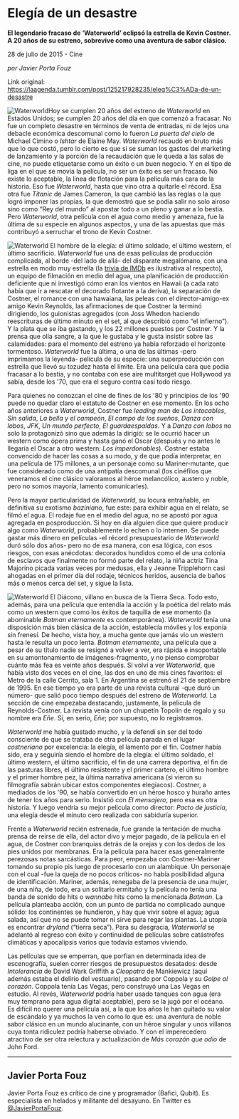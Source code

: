 # Elegía de un desastre

**El legendario fracaso de ‘Waterworld’ eclipsó la estrella de Kevin Costner. A 20 años de su estreno, sobrevive como una aventura de sabor clásico.**

28 de julio de 2015 - Cine

_por Javier Porta Fouz_

Link original: https://laagenda.tumblr.com/post/125217928235/eleg%C3%ADa-de-un-desastre

![Waterworld](https://64.media.tumblr.com/353b17626973d0641ebc4cef45a68e66/tumblr_inline_pjztxzqCNK1t6q87u_500.jpg)Hoy se cumplen 20 años del estreno de *Waterworld* en Estados Unidos; se cumplen 20 años del día en que comenzó a fracasar. No fue un completo desastre en términos de venta de entradas, ni de lejos una debacle económica descomunal como lo fueron *La puerta del cielo* de Michael Cimino o *Ishtar* de Elaine May. *Waterworld* recaudó en bruto más que lo que costó, pero lo cierto es que si se suman los gastos del marketing de lanzamiento y la porción de la recaudación que le queda a las salas de cine, no puede etiquetarse como un éxito o un buen negocio. Y en el tipo de liga en el que se movía la película, no ser un éxito es ser un fracaso. No existe lo aceptable, la línea de flotación para la película más cara de la historia. Eso fue *Waterworld*, hasta que vino otra a quitarle el récord. Esa otra fue *Titanic* de James Cameron, la que cambió las las reglas o la que logró imponer las propias, la que demostró que se podía salir no solo airoso sino como “Rey del mundo” al apostar todo a un pleno y ganar a lo bestia. Pero *Waterworld*, otra película con el agua como medio y amenaza, fue la última de su especie en algunos aspectos, y una de las apuestas que más contribuyó a serruchar el trono de Kevin Costner.

![Waterworld](https://64.media.tumblr.com/353b17626973d0641ebc4cef45a68e66/tumblr_inline_pjztxzqCNK1t6q87u_500.jpg) El hombre de la elegía: el último soldado, el último western, el último sacrificio. *Waterworld* fue una de esas películas de producción complicada, al borde -del lado de allá- del disparate megalómano, con una estrella en modo muy estrella (la [trivia de IMDb](http://www.imdb.com/title/tt0114898/trivia?ref_=tt_ql_2) es ilustrativa al respecto), un equipo de filmación en medio del agua, una planificación de producción deficiente que ni investigó cómo eran los vientos en Hawaii (a cada rato había que ir a rescatar el decorado flotante a la deriva), la separación de Costner, el romance con una hawaiana, las peleas con el director-amigo-ex amigo Kevin Reynolds, las afirmaciones de que Costner la terminó dirigiendo, los guionistas agregados (con Joss Whedon haciendo reescrituras de último minuto en el set, al que describió como “el infierno”). Y la plata que se iba gastando, y los 22 millones puestos por Costner. Y la prensa que olía sangre, a la que le gustaba y le gusta insistir sobre las calamidades: para el momento del estreno ya había reforzado el horizonte tormentoso. *Waterworld* fue la última, o una de las últimas -pero imprimamos la leyenda- película de su especie: una superproducción con estrella que llevó su tozudez hasta el límite. Era una película cara que podía fracasar a lo bestia, y no contaba con ese aire multitarget que Hollywood ya sabía, desde los '70, que era el seguro contra casi todo riesgo.

Para quienes no conozcan el cine de fines de los '80 y principios de los '90 puede no quedar claro el estatuto de Costner en ese momento. En los ocho años anteriores a *Waterworld*, Costner fue *leading man* de *Los intocables*, *Sin salida*, *La bella y el campeón*, *El campo de los sueños*, *Danza con lobos*, *JFK*, *Un mundo perfecto*, *El guardaespaldas*. Y a *Danza con lobos* no solo la protagonizó sino que además la dirigió: se le ocurrió hacer un western como ópera prima y hasta ganó el Oscar (después y no antes le llegaría el Oscar a otro western: *Los imperdonables*). Costner estaba convencido de hacer las cosas a su modo, y de que podía interpretar, en una película de 175 millones, a un personaje como su Mariner-mutante, que fue considerado como de una antipatía descomunal (los cinéfilos que veneramos el cine clásico valoramos al héroe melancólico, austero y noble, pero no somos mayoría, lamento comunicarles).

Pero la mayor particularidad de *Waterworld*, su locura entrañable, en definitiva su exotismo *baziniano*, fue este: para exhibir agua en el relato, se filmó el agua. El rodaje fue en el medio del agua, no se apostó por agua agregada en posproducción. Si hoy en día alguien dice que quiere producir algo como *Waterworld*, probablemente lo echen o lo internen. Se puede gastar más dinero en películas -el récord presupuestario de *Waterworld* duró sólo dos años- pero no de esa manera, con esa lógica, con esos riesgos, con esas anécdotas: decorados hundidos como el de una colonia de esclavos que finalmente no formó parte del relato, la niña actriz Tina Majorino picada varias veces por medusas, ella y Jeanne Tripplehorn casi ahogadas en el primer día del rodaje, técnicos heridos, ausencia de baños más o menos cerca del set, y sigue la lista.

![Waterworld](https://64.media.tumblr.com/f59f595910145e696fd0306be953fa4a/tumblr_inline_pjztxzeF1O1t6q87u_500.jpg) El Diácono, villano en busca de la Tierra Seca. Todo esto, además, para una película que entendía la acción y la poética del relato más como un western que como los éxitos de taquilla de ese momento (la abominable *Batman eternamente* es contemporánea). *Waterworld* tenía una disposición más bien clásica de la acción, establecía móviles y los exponía sin frenesí. De hecho, vista hoy, a mucha gente que jamás vio un western hasta le resulta un poco lenta. *Batman eternamente*, una película que a pesar de su título nadie se resignó a volver a ver, era rápida e insoportable en su amontonamiento de imágenes-fragmento, y no pienso comprobar cuánto más fea es veinte años después. Sí volví a ver *Waterworld*, que había visto dos veces en el cine, las dos en uno de mis cines favoritos: el Metro de la calle Cerrito, sala 1. En Argentina se estrenó el 21 de septiembre de 1995. En ese tiempo yo era parte de una revista cultural -que duró un número- que salió poco tiempo después del estreno de *Waterworld*. La sección de cine empezaba destacando, justamente, la película de Reynolds-Costner. La revista venía con un chupetín Topolín de regalo y su nombre era *Eñe*. Sí, en serio, *Eñe*; por supuesto, no lo registramos.

*Waterworld* me había gustado mucho, y la defendí sin ser del todo consciente de que se trataba de otra película parada en el lugar *costneriano* por excelencia: la elegía, el lamento por el fin. Costner había sido, era y seguiría siendo el hombre de la elegía: el último soldado, el último western, el último sacrificio, el fin de una carrera deportiva, el fin de las pasturas libres, el último resistente y el primer cartero, el último hombre y el primer hombre pez, la última narrativa americana (si vieron su filmografía sabrán ubicar estos componentes elegíacos). Costner, a mediados de los '90, se había convertido en un héroe hosco y huraño antes de tener los años para serlo. Insistió con *El mensajero*, pero esa es otra historia. Y luego vendría su mejor película como director: *Pacto de justicia*, una elegía desde el minuto cero realizada con sabiduría superior.

Frente a *Waterworld* recién estrenada, fue grande la tentación de mucha prensa de reírse de ella, del actor divo y mejor pagado, de la película en el agua, de Costner con branquias detrás de la orejas y con los dedos de los pies unidos por membranas. Era la película para hacer esas generalmente perezosas notas sarcásticas. Para peor, empezaba con Costner-Mariner tomando su propio pis luego de procesarlo con un alambique. Un personaje con el cual -fue la queja de no pocos críticos- no había posibilidad alguna de identificación. Mariner, además, renegaba de la presencia de una mujer, de una niña, de todo, era un solitario ermitaño y la película no tenía una banda de sonido de hits o *wannabe* hits como la mencionada *Batman*. La película planteaba acción, con un punto de partida no complicado aunque sólido: los continentes se hundieron, y hay que vivir sobre el agua; agua salada, así que no se puede tomar ni sirve para regar las plantas. La utopía es encontrar *dryland* (“tierra seca”). Para su desgracia, *Waterworld* se adelantó al regreso con éxito y continuidad de películas sobre catástrofes climáticas y apocalipsis varios que todavía estamos viviendo.

Las películas que se emperran, que porfían en determinada idea de escenografía, suelen correr riesgos de presupuestos desatados: desde *Intolerancia* de David Wark Griffith a *Cleopatra* de Mankiewicz (aquí además estaba el delirio del vestuario), pasando por Coppola y su *Golpe al corazón*. Coppola tenía Las Vegas, pero construyó una Las Vegas en estudio. Al revés, *Waterworld* podría haber usado tanques con agua (era muy temprano para agua digital aceptable), pero se la jugó por el océano. Es difícil no querer una película así, a la que los años le han quitado su valor de escándalo y ya muchos la ven como lo que es: una aventura de noble sabor clásico en un mundo alucinante, con un héroe singular y unos villanos cuya tonta ridiculez podría haberse obviado. Y con el imperecedero atractivo de ser otra relectura y actualización de *Más corazón que odio* de John Ford.

  




---

 Javier Porta Fouz
------------------

 Javier Porta Fouz es crítico de cine y programador (Bafici, Qubit). Es especialista en helados y militante del desayuno. En Twitter es [@JavierPortaFouz](http://www.twitter.com/javierportafouz). 

